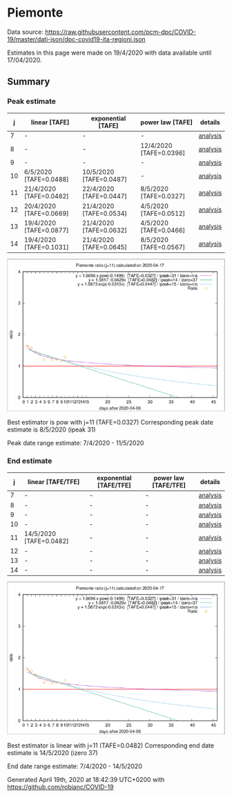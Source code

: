# Piemonte


Data source: https://raw.githubusercontent.com/pcm-dpc/COVID-19/master/dati-json/dpc-covid19-ita-regioni.json

Estimates in this page were made on 19/4/2020 with data available until 17/04/2020.


## Summary 

### Peak estimate 
|j|linear [TAFE]|exponential [TAFE]|power law [TAFE]|details|
|---|----|-----------|---------|-------|
|7|-|-|-|[analysis](COVID-19_piemonte_j7_2020-04-17.md)|
|8|-|-|12/4/2020 [TAFE=0.0396]|[analysis](COVID-19_piemonte_j8_2020-04-17.md)|
|9|-|-|-|[analysis](COVID-19_piemonte_j9_2020-04-17.md)|
|10|6/5/2020 [TAFE=0.0488]|10/5/2020 [TAFE=0.0487]|-|[analysis](COVID-19_piemonte_j10_2020-04-17.md)|
|11|21/4/2020 [TAFE=0.0482]|22/4/2020 [TAFE=0.0447]|8/5/2020 [TAFE=0.0327]|[analysis](COVID-19_piemonte_j11_2020-04-17.md)|
|12|20/4/2020 [TAFE=0.0669]|21/4/2020 [TAFE=0.0534]|4/5/2020 [TAFE=0.0512]|[analysis](COVID-19_piemonte_j12_2020-04-17.md)|
|13|19/4/2020 [TAFE=0.0877]|21/4/2020 [TAFE=0.0632]|4/5/2020 [TAFE=0.0466]|[analysis](COVID-19_piemonte_j13_2020-04-17.md)|
|14|19/4/2020 [TAFE=0.1031]|21/4/2020 [TAFE=0.0645]|8/5/2020 [TAFE=0.0567]|[analysis](COVID-19_piemonte_j14_2020-04-17.md)|

![best peak estimate](COVID-19_piemonte_j11_2020-04-17.png)

Best estimator is pow with j=11 (TAFE=0.0327)
Corresponding peak date estimate is 8/5/2020 (ipeak 31)


Peak date range estimate: 7/4/2020 - 11/5/2020

### End estimate 
|j|linear [TAFE/TFE]|exponential [TAFE/TFE]|power law [TAFE/TFE]|details|
|---|----|-----------|---------|-------|
|7|-|-|-|[analysis](COVID-19_piemonte_j7_2020-04-17.md)|
|8|-|-|-|[analysis](COVID-19_piemonte_j8_2020-04-17.md)|
|9|-|-|-|[analysis](COVID-19_piemonte_j9_2020-04-17.md)|
|10|-|-|-|[analysis](COVID-19_piemonte_j10_2020-04-17.md)|
|11|14/5/2020 [TAFE=0.0482]|-|-|[analysis](COVID-19_piemonte_j11_2020-04-17.md)|
|12|-|-|-|[analysis](COVID-19_piemonte_j12_2020-04-17.md)|
|13|-|-|-|[analysis](COVID-19_piemonte_j13_2020-04-17.md)|
|14|-|-|-|[analysis](COVID-19_piemonte_j14_2020-04-17.md)|

![best zero estimate](COVID-19_piemonte_j11_2020-04-17.png)

Best estimator is linear with j=11 (TAFE=0.0482)
Corresponding end date estimate is 14/5/2020 (izero 37)


End date range estimate: 7/4/2020 - 14/5/2020

Generated April 19th, 2020 at 18:42:39 UTC+0200 with https://github.com/robianc/COVID-19
